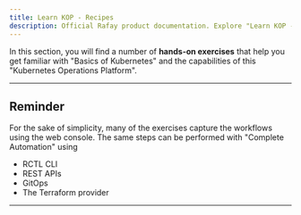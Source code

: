```yaml
---
title: Learn KOP - Recipes
description: Official Rafay product documentation. Explore "Learn KOP - Overview" docs and more here. Rafay is a SaaS-first Kubernetes Operations Platform with enterprise-class scalability.
---
```


In this section, you will find a number of **hands-on exercises** that help you get familiar with "Basics of Kubernetes" and the capabilities of this "Kubernetes Operations Platform".

---

## Reminder

For the sake of simplicity, many of the exercises capture the workflows using the web console. The same steps can be performed with "Complete Automation" using

- RCTL CLI
- REST APIs
- GitOps
- The Terraform provider

---
